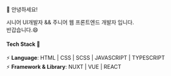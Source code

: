 👋 안녕하세요!

시니어 UI개발자 && 주니어 웹 프론트엔드 개발자 입니다.  
반갑습니다.😄
 
#### Tech Stack 💬
⚡ **Language**: HTML | CSS | SCSS | JAVASCRIPT | TYPESCRIPT  
⚡ **Framework & Library**: NUXT | VUE | REACT
